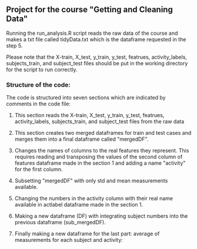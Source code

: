## Project for the course "Getting and Cleaning Data"

Running the run_analysis.R script reads the raw data of the course 
and makes a txt file called tidyData.txt which is the dataframe requested 
in the step 5.

Please note that the X-train, X_test, y_train, y_test, featrues, activity_labels, 
subjects_train, and subject_test files should be put in the working directory 
for the script to run correctly. 


### Structure of the code:

The code is structured into seven sections which are indicated by comments 
in the code file:

1. This section reads the X-train, X_test, y_train, y_test, featrues, activity_labels, 
subjects_train, and subject_test files from the raw data
 
2. This section creates two merged dataframes for train and test cases 
and merges them into a final dataframe called "mergedDF". 

3. Changes the names of columns to the real features they represent. 
This requires reading and transposing the values of the second column of 
features dataframe made in the section 1 and adding a name "activity" for the 
first column.

4. Subsetting "mergedDF" with only std and mean measurements available.

5. Changing the numbers in the activity column with their real name 
available in actlabel dataframe made in the section 1.

6. Making a new dataframe (DF) with integrating subject numbers into the 
previous dataframe (sub_mergedDF).

7. Finally making a new dataframe for the last part: average of measurements 
for each subject and activity:


